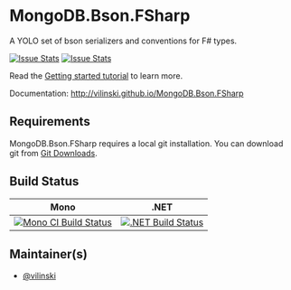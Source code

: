 # MongoDB.Bson.FSharp

A YOLO set of bson serializers and conventions for F# types.

[![Issue Stats](http://issuestats.com/github/fsprojects/MongoDB.Bson.FSharp/badge/issue)](http://issuestats.com/github/fsprojects/MongoDB.Bson.FSharp)
[![Issue Stats](http://issuestats.com/github/fsprojects/MongoDB.Bson.FSharp/badge/pr)](http://issuestats.com/github/fsprojects/MongoDB.Bson.FSharp)

Read the [Getting started tutorial](http://fsprojects.github.io/MongoDB.Bson.FSharp/index.html#Getting-started) to learn more.

Documentation: http://vilinski.github.io/MongoDB.Bson.FSharp

## Requirements

MongoDB.Bson.FSharp requires a local git installation. You can download git from [Git Downloads](https://git-scm.com/downloads).

## Build Status

Mono | .NET
---- | ----
[![Mono CI Build Status](https://img.shields.io/travis/fsprojects/MongoDB.Bson.FSharp/master.svg)](https://travis-ci.org/fsprojects/MongoDB.Bson.FSharp) | [![.NET Build Status](https://img.shields.io/appveyor/ci/fsgit/MongoDB.Bson.FSharp/master.svg)](https://ci.appveyor.com/project/fsgit/MongoDB.Bson.FSharp)

## Maintainer(s)

- [@vilinski](https://github.com/vilinski)
